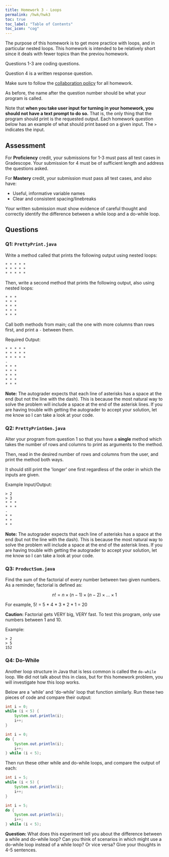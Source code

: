 ```yaml
---
title: Homework 3 - Loops
permalink: /hwk/hwk3
toc: true
toc_label: "Table of Contents"
toc_icon: "cog"
---
```


The purpose of this homework is to get more practice with loops, and in particular nested loops. This homework is intended to be relatively short since it deals with fewer topics than the previou homework.

Questions 1-3 are coding questions.

Question 4 is a written response question.

Make sure to follow the [collaboration policy][collab] for all homework.

As before, the name after the question number should be what your program is called. 

Note that **when you take user input for turning in your homework, you should not have a text prompt to do so.** That is, the only thing that the program should print is the requested output. Each homework question below has an example of what should print based on a given input. The `>` indicates the input. 

## Assessment

For **Proficiency** credit, your submissions for 1-3 must pass all test cases in Gradescope. Your submission for 4 must be of sufficient length and address the questions asked.

For **Mastery** credit, your submission must pass all test cases, and also have:

- Useful, informative variable names 
- Clear and consistent spacing/linebreaks

Your written submission must show evidence of careful thought and correctly identify the difference between a while loop and a do-while loop. 

[collab]: https://alackles.github.io/CMSC-150-WT-23/syllabus/#collaboration-and-plagiarism

## Questions


### Q1: `PrettyPrint.java`

Write a method called that prints the following output using nested loops:

```
* * * * *
* * * * *
* * * * *
```

Then, write a second method that prints the following output, also using nested loops:

```
* * *
* * *
* * *
* * *
* * *
```

Call both methods from main; call the one with more columns than rows first, and print a `-` between them.

Required Output:

```
* * * * *
* * * * *
* * * * *
-
* * *
* * *
* * *
* * *
* * *
```

**Note:** The autograder expects that each line of asterisks has a space at the end (but not the line with the dash). This is because the most natural way to solve the problem will include a space at the end of the asterisk lines. If you are having trouble with getting the autograder to accept your solution, let me know so I can take a look at your code.

### Q2: `PrettyPrintGen.java`

Alter your program from question 1 so that you have a **single** method which takes the number of rows and columns to print as arguments to the method. 

Then, read in the desired number of rows and columns from the user, and print the method both ways. 

It should still print the 'longer' one first regardless of the order in which the inputs are given.

Example Input/Output:

```
> 2
> 3
* * *
* * *
-
* *
* *
* *
```

**Note:** The autograder expects that each line of asterisks has a space at the end (but not the line with the dash). This is because the most natural way to solve the problem will include a space at the end of the asterisk lines. If you are having trouble with getting the autograder to accept your solution, let me know so I can take a look at your code.

### Q3: `ProductSum.java`

Find the sum of the factorial of every number between two given numbers. As a reminder, factorial is defined as:

$$n! = n \times (n-1) \times (n-2) \times ... \times 1$$

For example, 5! = 5 * 4 * 3 * 2 * 1  = 20

**Caution:** Factorial gets VERY big, VERY fast. To test this program, only use numbers between 1 and 10. 

Example:

```
> 2
> 5
152
```

### Q4: Do-While

Another loop structure in Java that is less common is called the `do-while` loop. We did not talk about this in class, but for this homework problem, you will investigate how this loop works. 

Below are a 'while' and 'do-while' loop that function similarly. Run these two pieces of code and compare their output:

```java
int i = 0;
while (i < 5) {
    System.out.println(i);
    i++;
}
```

```java
int i = 0;
do {
    System.out.println(i);
    i++;
} while (i < 5);
```

Then run these other while and do-while loops, and compare the output of each:

```java
int i = 5;
while (i < 5) {
    System.out.println(i);
    i++;
}
```

```java
int i = 5;
do {
    System.out.println(i);
    i++;
} while (i < 5);
```

**Question:** What does this experiment tell you about the difference between a while and do-while loop? Can you think of scenarios in which might use a do-while loop instead of a while loop? Or vice versa? Give your thoughts in 4-5 sentences.

